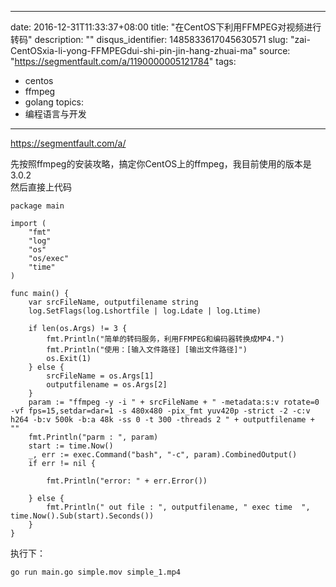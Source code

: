 
---
date: 2016-12-31T11:33:37+08:00
title: "在CentOS下利用FFMPEG对视频进行转码"
description: ""
disqus_identifier: 1485833617045630571
slug: "zai-CentOSxia-li-yong-FFMPEGdui-shi-pin-jin-hang-zhuai-ma"
source: "https://segmentfault.com/a/1190000005121784"
tags: 
- centos 
- ffmpeg 
- golang 
topics:
- 编程语言与开发
---

https://segmentfault.com/a/

先按照ffmpeg的安装攻略，搞定你CentOS上的ffmpeg，我目前使用的版本是3.0.2\
然后直接上代码

    package main

    import (
        "fmt"
        "log"
        "os"
        "os/exec"
        "time"
    )

    func main() {
        var srcFileName, outputfilename string
        log.SetFlags(log.Lshortfile | log.Ldate | log.Ltime)

        if len(os.Args) != 3 {
            fmt.Println("简单的转码服务，利用FFMPEG和编码器转换成MP4.")
            fmt.Println("使用：[输入文件路径] [输出文件路径]")
            os.Exit(1)
        } else {
            srcFileName = os.Args[1]
            outputfilename = os.Args[2]
        }
        param := "ffmpeg -y -i " + srcFileName + " -metadata:s:v rotate=0  -vf fps=15,setdar=dar=1 -s 480x480 -pix_fmt yuv420p -strict -2 -c:v h264 -b:v 500k -b:a 48k -ss 0 -t 300 -threads 2 " + outputfilename + ""
        fmt.Println("parm : ", param)
        start := time.Now()
        _, err := exec.Command("bash", "-c", param).CombinedOutput()
        if err != nil {

            fmt.Println("error: " + err.Error())

        } else {
            fmt.Println(" out file : ", outputfilename, " exec time  ", time.Now().Sub(start).Seconds())
        }
    }

执行下：

    go run main.go simple.mov simple_1.mp4

